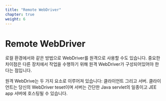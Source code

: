 ```yaml
---
title: "Remote WebDriver"
chapter: true
weight: 6
---
```


# Remote WebDriver

로컬 환경에서와 같은 방법으로 WebDriver를 원격으로 사용할 수도 있습니다.
중요한 차이점은 다른 장치에서 작업을 수행하기 위해 원격 WebDriver가 구성되어있어야 한다는 점입니다.

원격 WebDrive는 두 가지 요소로 이루어져 있습니다: 클라이언트 그리고 서버.
클라이언트는 당신의 WebDriver teset이며 서버는 간단한 Java servlet의 일종이고 JEE app 서버에 호스팅될 수 있습니다.
